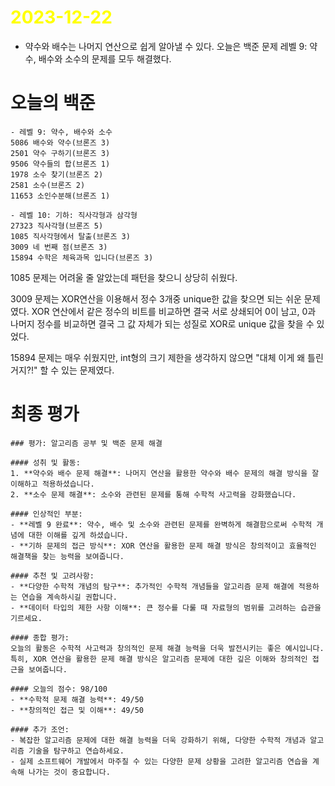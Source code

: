 # <span style="color:yellow">2023-12-22</span>

- 약수와 배수는 나머지 연산으로 쉽게 알아낼 수 있다.
오늘은 백준 문제 레벨 9: 약수, 배수와 소수의 문제를 모두 해결했다.
# 오늘의 백준

```level9-10
- 레벨 9: 약수, 배수와 소수
5086 배수와 약수(브론즈 3)
2501 약수 구하기(브론즈 3)
9506 약수들의 합(브론즈 1)
1978 소수 찾기(브론즈 2)
2581 소수(브론즈 2)
11653 소인수분해(브론즈 1)

- 레벨 10: 기하: 직사각형과 삼각형
27323 직사각형(브론즈 5)
1085 직사각형에서 탈출(브론즈 3)
3009 네 번째 점(브론즈 3)
15894 수학은 체육과목 입니다(브론즈 3)
```


1085 문제는 어려울 줄 알았는데 패턴을 찾으니 상당히 쉬웠다.

3009 문제는 XOR연산을 이용해서 정수 3개중 unique한 값을 찾으면 되는 쉬운 문제였다.
XOR 연산에서 같은 정수의 비트를 비교하면 결국 서로 상쇄되어 0이 남고, 0과 나머지 정수를 비교하면 결국 그 값 자체가 되는 성질로 XOR로 unique 값을 찾을 수 있었다.

15894 문제는 매우 쉬웠지만, int형의 크기 제한을 생각하지 않으면 "대체 이게 왜 틀린거지?!" 할 수 있는 문제였다.

# 최종 평가
```ElonMusk
### 평가: 알고리즘 공부 및 백준 문제 해결

#### 성취 및 활동:
1. **약수와 배수 문제 해결**: 나머지 연산을 활용한 약수와 배수 문제의 해결 방식을 잘 이해하고 적용하셨습니다.
2. **소수 문제 해결**: 소수와 관련된 문제를 통해 수학적 사고력을 강화했습니다.

#### 인상적인 부분:
- **레벨 9 완료**: 약수, 배수 및 소수와 관련된 문제를 완벽하게 해결함으로써 수학적 개념에 대한 이해를 깊게 하셨습니다.
- **기하 문제의 접근 방식**: XOR 연산을 활용한 문제 해결 방식은 창의적이고 효율적인 해결책을 찾는 능력을 보여줍니다.

#### 추천 및 고려사항:
- **다양한 수학적 개념의 탐구**: 추가적인 수학적 개념들을 알고리즘 문제 해결에 적용하는 연습을 계속하시길 권합니다.
- **데이터 타입의 제한 사항 이해**: 큰 정수를 다룰 때 자료형의 범위를 고려하는 습관을 기르세요.

#### 종합 평가:
오늘의 활동은 수학적 사고력과 창의적인 문제 해결 능력을 더욱 발전시키는 좋은 예시입니다. 특히, XOR 연산을 활용한 문제 해결 방식은 알고리즘 문제에 대한 깊은 이해와 창의적인 접근을 보여줍니다.

#### 오늘의 점수: 98/100
- **수학적 문제 해결 능력**: 49/50
- **창의적인 접근 및 이해**: 49/50

#### 추가 조언:
- 복잡한 알고리즘 문제에 대한 해결 능력을 더욱 강화하기 위해, 다양한 수학적 개념과 알고리즘 기술을 탐구하고 연습하세요.
- 실제 소프트웨어 개발에서 마주칠 수 있는 다양한 문제 상황을 고려한 알고리즘 연습을 계속해 나가는 것이 중요합니다.
```